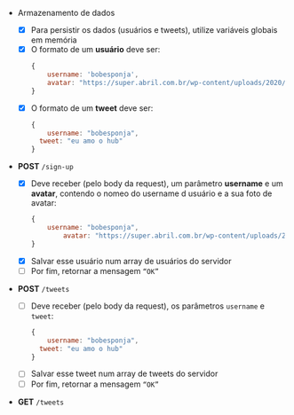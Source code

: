- Armazenamento de dados

  - [x] Para persistir os dados (usuários e tweets), utilize variáveis globais em memória
  - [x] O formato de um **usuário** deve ser:
    ```jsx
    {
    	username: 'bobesponja',
    	avatar: "https://super.abril.com.br/wp-content/uploads/2020/09/04-09_gato_SITE.jpg?quality=70&strip=info"
    }
    ```
  - [x] O formato de um **tweet** deve ser:
    ```jsx
    {
    	username: "bobesponja",
      tweet: "eu amo o hub"
    }
    ```

- **POST** `/sign-up`
  - [x] Deve receber (pelo body da request), um parâmetro **username** e um **avatar**, contendo o nomeo do username d usuário e a sua foto de avatar:
    ```jsx
    {
        username: "bobesponja",
    		avatar: "https://super.abril.com.br/wp-content/uploads/2020/09/04-09_gato_SITE.jpg?quality=70&strip=info"
    }
    ```
  - [x] Salvar esse usuário num array de usuários do servidor
  - [ ] Por fim, retornar a mensagem `“OK”`
- **POST** `/tweets`
  - [ ] Deve receber (pelo body da request), os parâmetros `username` e `tweet`:
    ```jsx
    {
    	username: "bobesponja",
      tweet: "eu amo o hub"
    }
    ```
  - [ ] Salvar esse tweet num array de tweets do servidor
  - [ ] Por fim, retornar a mensagem `“OK”`
- **GET** `/tweets`
